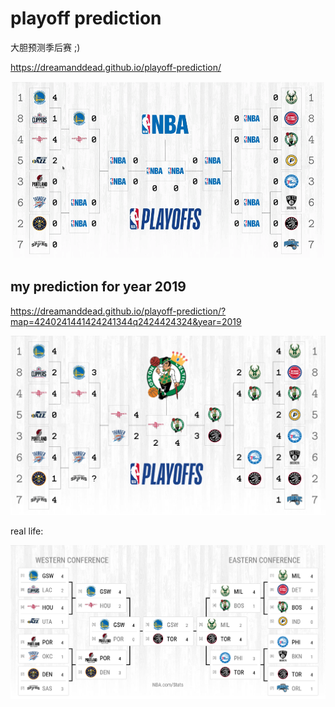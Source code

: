 # playoff prediction

大胆预测季后赛 ;)

https://dreamanddead.github.io/playoff-prediction/

![](./demo.gif)



## my prediction for year 2019

https://dreamanddead.github.io/playoff-prediction/?map=4240241441424241344q2424424324&year=2019

![](./prediction-2019.png)

real life: 

![](./playoff-2019.jpg)